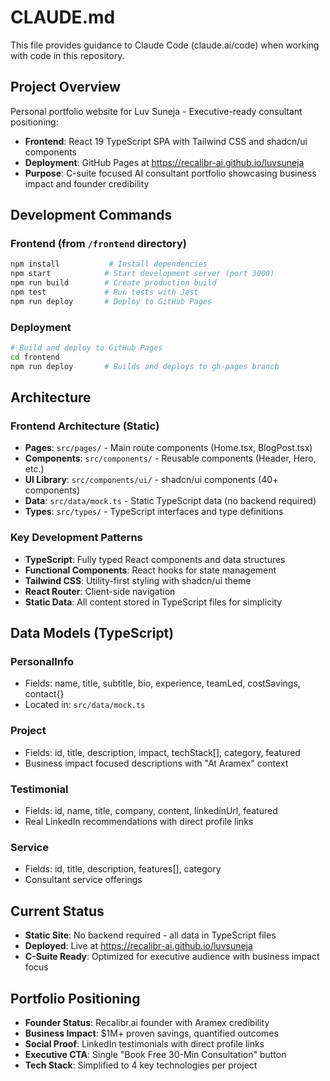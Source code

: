 # CLAUDE.md

This file provides guidance to Claude Code (claude.ai/code) when working with code in this repository.

## Project Overview

Personal portfolio website for Luv Suneja - Executive-ready consultant positioning:
- **Frontend**: React 19 TypeScript SPA with Tailwind CSS and shadcn/ui components
- **Deployment**: GitHub Pages at https://recalibr-ai.github.io/luvsuneja
- **Purpose**: C-suite focused AI consultant portfolio showcasing business impact and founder credibility

## Development Commands

### Frontend (from `/frontend` directory)
```bash
npm install           # Install dependencies
npm start            # Start development server (port 3000) 
npm run build        # Create production build
npm test             # Run tests with Jest
npm run deploy       # Deploy to GitHub Pages
```

### Deployment
```bash
# Build and deploy to GitHub Pages
cd frontend
npm run deploy       # Builds and deploys to gh-pages branch
```

## Architecture

### Frontend Architecture (Static)
- **Pages**: `src/pages/` - Main route components (Home.tsx, BlogPost.tsx)
- **Components**: `src/components/` - Reusable components (Header, Hero, etc.)
- **UI Library**: `src/components/ui/` - shadcn/ui components (40+ components)
- **Data**: `src/data/mock.ts` - Static TypeScript data (no backend required)
- **Types**: `src/types/` - TypeScript interfaces and type definitions

### Key Development Patterns
- **TypeScript**: Fully typed React components and data structures
- **Functional Components**: React hooks for state management
- **Tailwind CSS**: Utility-first styling with shadcn/ui theme
- **React Router**: Client-side navigation
- **Static Data**: All content stored in TypeScript files for simplicity

## Data Models (TypeScript)

### PersonalInfo
- Fields: name, title, subtitle, bio, experience, teamLed, costSavings, contact{}
- Located in: `src/data/mock.ts`

### Project
- Fields: id, title, description, impact, techStack[], category, featured
- Business impact focused descriptions with "At Aramex" context

### Testimonial
- Fields: id, name, title, company, content, linkedinUrl, featured
- Real LinkedIn recommendations with direct profile links

### Service
- Fields: id, title, description, features[], category
- Consultant service offerings

## Current Status
- **Static Site**: No backend required - all data in TypeScript files
- **Deployed**: Live at https://recalibr-ai.github.io/luvsuneja
- **C-Suite Ready**: Optimized for executive audience with business impact focus

## Portfolio Positioning
- **Founder Status**: Recalibr.ai founder with Aramex credibility
- **Business Impact**: $1M+ proven savings, quantified outcomes
- **Social Proof**: LinkedIn testimonials with direct profile links  
- **Executive CTA**: Single "Book Free 30-Min Consultation" button
- **Tech Stack**: Simplified to 4 key technologies per project